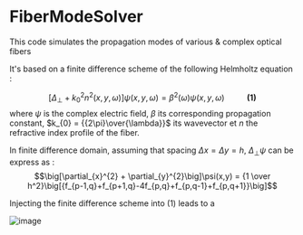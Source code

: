 # FiberModeSolver
This code simulates the propagation modes of various &amp; complex optical fibers

It's based on a finite difference scheme of the following Helmholtz equation : 

$$\big[\Delta_{\perp} + k_{0}^{2}n^{2}(x,y,\omega)\big]\psi(x,y,\omega) = \beta^2(\omega)\psi(x,y,\omega)\ \ \ \ \ \ \ \ \ \  \textbf{(1)}$$
where $\psi$ is the complex electric field, $\beta$ its corresponding propagation constant, $k_{0} = {{2\pi}\over{\lambda}}$ its wavevector et $n$ the refractive index profile of the fiber.

In finite difference domain, assuming that spacing $\Delta x = \Delta y = h$, $\Delta_{\perp}\psi$ can be express as : 
$$\big[\partial_{x}^{2} + \partial_{y}^{2}\big]\psi(x,y) = {1 \over h^2}\big[{f_{p-1,q}+f_{p+1,q}-4f_{p,q}+f_{p,q-1}+f_{p,q+1}}\big]$$

Injecting the finite difference scheme into (1) leads to a 

![image](https://user-images.githubusercontent.com/121152666/208872452-8e5f1dd7-0611-402c-805c-b7a6173ab6bf.png)

